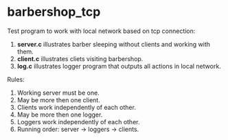 # barbershop_tcp
Test program to work with local network based on tcp connection:
  1. **server.c** illustrates barber sleeping without clients and working with them.
  2. **client.c** illustrates cliets visiting barbershop.
  3. **log.c** illustrates logger program that outputs all actions in local network.

Rules:
  1. Working server must be one.
  2. May be more then one client.
  3. Clients work independently of each other.
  4. May be more then one logger.
  5. Loggers work independently of each other.
  6. Running order: server -> loggers -> clients.
